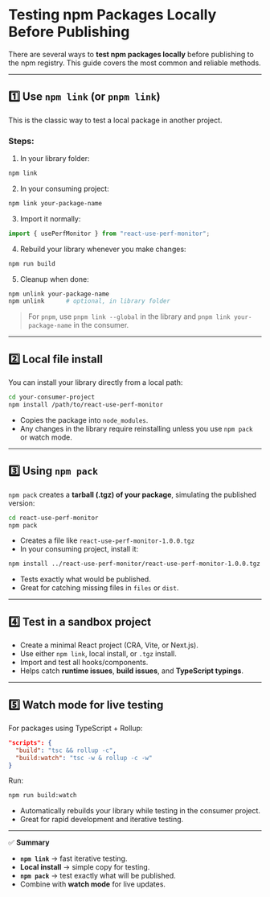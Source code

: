 # Testing npm Packages Locally Before Publishing

There are several ways to **test npm packages locally** before publishing to the npm registry. This guide covers the most common and reliable methods.

---

## 1️⃣ Use `npm link` (or `pnpm link`)

This is the classic way to test a local package in another project.

### Steps:

1. In your library folder:

```bash
npm link
```

2. In your consuming project:

```bash
npm link your-package-name
```

3. Import it normally:

```ts
import { usePerfMonitor } from "react-use-perf-monitor";
```

4. Rebuild your library whenever you make changes:

```bash
npm run build
```

5. Cleanup when done:

```bash
npm unlink your-package-name
npm unlink      # optional, in library folder
```

> For `pnpm`, use `pnpm link --global` in the library and `pnpm link your-package-name` in the consumer.

---

## 2️⃣ Local file install

You can install your library directly from a local path:

```bash
cd your-consumer-project
npm install /path/to/react-use-perf-monitor
```

- Copies the package into `node_modules`.  
- Any changes in the library require reinstalling unless you use `npm pack` or watch mode.

---

## 3️⃣ Using `npm pack`

`npm pack` creates a **tarball (.tgz) of your package**, simulating the published version:

```bash
cd react-use-perf-monitor
npm pack
```

- Creates a file like `react-use-perf-monitor-1.0.0.tgz`  
- In your consuming project, install it:

```bash
npm install ../react-use-perf-monitor/react-use-perf-monitor-1.0.0.tgz
```

- Tests exactly what would be published.  
- Great for catching missing files in `files` or `dist`.

---

## 4️⃣ Test in a sandbox project

- Create a minimal React project (CRA, Vite, or Next.js).  
- Use either `npm link`, local install, or `.tgz` install.  
- Import and test all hooks/components.  
- Helps catch **runtime issues**, **build issues**, and **TypeScript typings**.

---

## 5️⃣ Watch mode for live testing

For packages using TypeScript + Rollup:

```json
"scripts": {
  "build": "tsc && rollup -c",
  "build:watch": "tsc -w & rollup -c -w"
}
```

Run:

```bash
npm run build:watch
```

- Automatically rebuilds your library while testing in the consumer project.  
- Great for rapid development and iterative testing.

---

✅ **Summary**

- **`npm link`** → fast iterative testing.  
- **Local install** → simple copy for testing.  
- **`npm pack`** → test exactly what will be published.  
- Combine with **watch mode** for live updates.